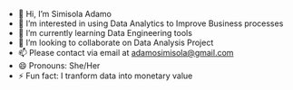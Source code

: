 - 👋 Hi, I’m Simisola Adamo
- 👀 I’m interested in using Data Analytics to Improve Business processes
- 🌱 I’m currently learning Data Engineering tools
- 💞️ I’m looking to collaborate on Data Analysis Project
- 📫 Please contact via email at adamosimisola@gmail.com
- 😄 Pronouns: She/Her
- ⚡ Fun fact: I tranform data into monetary value

<!---
SimiAdamo/SimiAdamo is a ✨ special ✨ repository because its `README.md` (this file) appears on your GitHub profile.
You can click the Preview link to take a look at your changes.
--->
